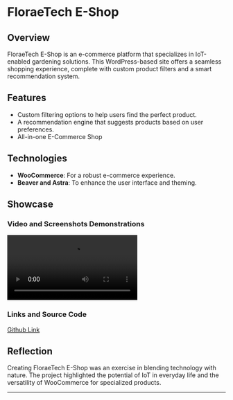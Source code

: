 # FloraeTech E-Shop

## Overview

FloraeTech E-Shop is an e-commerce platform that specializes in IoT-enabled gardening solutions. This WordPress-based site offers a seamless shopping experience, complete with custom product filters and a smart recommendation system.

## Features

- Custom filtering options to help users find the perfect product.
- A recommendation engine that suggests products based on user preferences.
- All-in-one E-Commerce Shop

## Technologies

- **WooCommerce**: For a robust e-commerce experience.
- **Beaver and Astra**: To enhance the user interface and theming.

## Showcase

### Video and Screenshots Demonstrations

<video src="../assets/floraetech.mov" autoplay></video>

### Links and Source Code

[Github Link](https://github.com/AnmarHani/Wordpress-Projects)

## Reflection

Creating FloraeTech E-Shop was an exercise in blending technology with nature. The project highlighted the potential of IoT in everyday life and the versatility of WooCommerce for specialized products.

---
